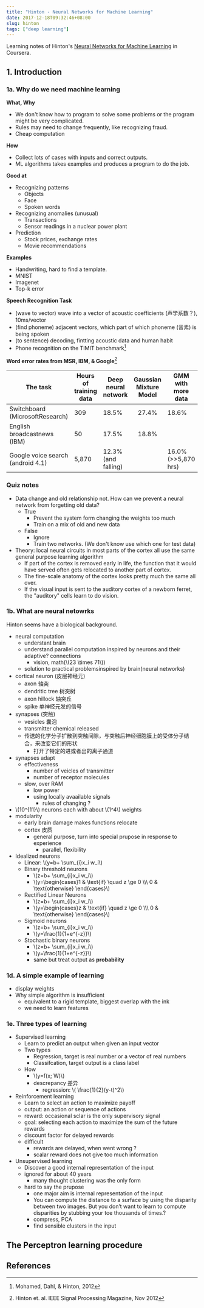 ```yaml
---
title: "Hinton - Neural Networks for Machine Learning"
date: 2017-12-18T09:32:46+08:00
slug: hinton
tags: ["deep learning"]
---
```


Learning notes of Hinton's [Neural Networks for Machine Learning](https://www.coursera.org/learn/neural-networks/home/info) in Coursera.

## 1. Introduction

### 1a. Why do we need machine learning

**What, Why**

- We don't know how to program to solve some problems or the program might be very complicated.
- Rules may need to change frequently, like recognizing fraud.
- Cheap computation

**How**

- Collect lots of cases with inputs and correct outputs.
- ML algorithms takes examples and produces a program to do the job.

**Good at**

- Recognizing patterns
  - Objects
  - Face
  - Spoken words
- Recognizing anomalies (unusual)
  - Transactions
  - Sensor readings in a nuclear power plant
- Prediction
  - Stock prices, exchange rates
  - Movie recommendations

<!--more-->

**Examples**

- Handwriting, hard to find a template.
- MNIST
- Imagenet
- Top-k error

**Speech Recognition Task**

- (wave to vector) wave into a vector of acoustic coefficients (声学系数？), 10ms/vector
- (find phoneme) adjacent vectors, which part of which phoneme (音素) is being spoken
- (to sentence) decoding, fintting acoustic data and human habit
- Phone recognition on the TIMIT benchmark[^1]

[^1]: Mohamed, Dahl, & Hinton, 2012


**Word error rates from MSR, IBM, & Google**[^2]

[^2]: Hinton et. al. IEEE Signal Processing Magazine, Nov 2012

| The task                          | Hours of training data   | Deep neural network   | Gaussian Mixture Model   | GMM with more data   |
| --------------------------------- | ------------------------ | --------------------- | :----------------------: | -------------------- |
| Switchboard (MicrosoftResearch)   | 309                      | 18.5%                 | 27.4%                    | 18.6%
| English broadcastnews  (IBM)      | 50                       | 17.5%                 | 18.8%                    |
| Google voice search (android 4.1) | 5,870                    | 12.3% (and falling)   |                          | 16.0% (>>5,870 hrs)

### Quiz notes

- Data change and old relationship not. How can we prevent a neural network from forgetting old data?
    - True
        - Prevent the system form changing the weights too much
        - Train on a mix of old and new data
    - False
        - Ignore
        - Train two networks. (We don't know use which one for test data)
- Theory: local neural circuits in most parts of the cortex all use the same general purpose learning algorithm
    - If part of the cortex is removed early in life, the function that it would have served often gets relocated to another part of cortex.
    - The fine-scale anatomy of the cortex looks pretty much the same all over.
    - If the visual input is sent to the auditory cortex of a newborn ferret, the "auditory" cells learn to do vision.

### 1b. What are neural netowrks

Hinton seems have a biological background.

- neural computation
    - understant brain
    - understand parallel computation inspired by neurons and their adaptive? connections
        - vision, math(\\(23 \times 71\\))
    - solution to practical problemsinspired by brain(neural networks)
- cortical neuron (皮层神经元)
    - axon 轴突
    - dendritic tree 树突树
    - axon hillock 轴突丘
    - spike 单神经元发的信号
- synapses (突触)
    - vesicles 囊泡
    - transmitter chemical released
    - 传送的化学分子扩散到突触间隙，与突触后神经细胞膜上的受体分子结合，来改变它们的形状
        - 打开了特定的进或者出的离子通道
- synapses adapt
    - effectiveness
        - number of veicles of transmitter
        - number of receptor molecules
    - slow, over RAM
        - low power
        - using locally avaailable signals
            - rules of changing ?
- \\(10^{11}\\) neurons each with about \\(1^4\\) weights
- modularity
    - early brain damage makes functions relocate
    - cortex 皮质
        - general purpose, turn into special prupose in response to experience
            - parallel, flexibility
- Idealized neurons
    - Linear: \\(y=b+ \sum\_{i}x_i w_i\\)
    - Binary threshold neurons
        - \\(z=b+ \sum\_{i}x_i w_i\\)
        - \\(y=\begin{cases}1 & \text{if} \quad z \ge 0 \\\\\\ 0 & \text{otherwise} \end{cases}\\)
    - Rectified Linear Neurons
        - \\(z=b+ \sum\_{i}x_i w_i\\)
        - \\(y=\begin{cases}z & \text{if} \quad z \ge 0 \\\\\\ 0 & \text{otherwise} \end{cases}\\)
    - Sigmoid neurons
        - \\(z=b+ \sum\_{i}x_i w_i\\)
        - \\(y=\frac{1}{1+e^{-z}}\\)
    - Stochastic binary neurons
        - \\(z=b+ \sum\_{i}x_i w_i\\)
        - \\(y=\frac{1}{1+e^{-z}}\\)
        - same but treat output as **probability**

### 1d. A simple example of learning

- display weights
- Why simple algorithm is insufficient
    - equivalent to a rigid template, biggest overlap with the ink
    - we need to learn features

### 1e. Three types of learning

- Supervised learning
    - Learn to predict an output when given an input vector
    - Two types
        - Regression, target is real number or a vector of real numbers
        - Classifcation, target output is a class label
    - How
        - \\(y=f(x; W)\\)
        - descrepancy 差异
            - regression: \\( \frac{1}{2}(y-t)^2\\)
- Reinforcement learning
    - Learn to select an action to maximize payoff
    - output: an action or sequence of actions
    - reward: occasional sclar is the only supervisory signal
    - goal: selecting each action to maximize the sum of the future rewards
    - discount factor for delayed rewards
    - difficult
        - rewards are delayed, when went wrong ?
        - scalar reward does not give too much information
- Unsupervised learning
    - Discover a good internal representation of the input
    - ignored for about 40 years
        - many thought clustering was the only form
    - hard to say the prupose
        - one major aim is internal representation of the input
        - You can compute the distance to a surface by using the disparity between two images. But you don’t want to learn to compute disparities by stubbing your toe thousands of times.?
        - compress, PCA
        - find sensible clusters in the input


## The Perceptron learning procedure

## References
